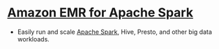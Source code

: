 
# [Amazon EMR for Apache Spark](https://aws.amazon.com/emr/)
- Easily run and scale [Apache Spark](../../1_HLDDesignComponents/BigDataTools/ApacheSpark.md), Hive, Presto, and other big data workloads.
